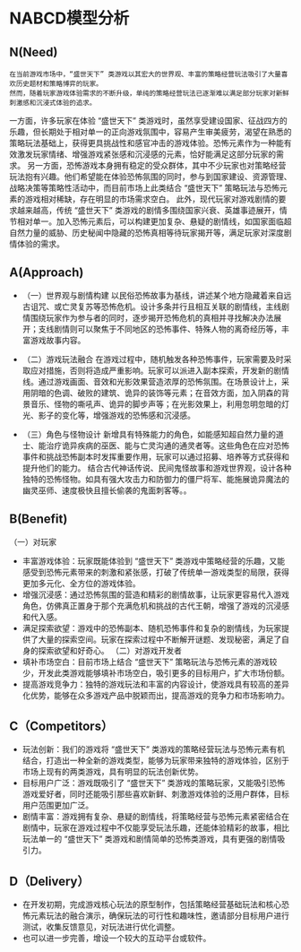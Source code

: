 # **NABCD模型分析**

## N(Need)
    在当前游戏市场中，“盛世天下” 类游戏以其宏大的世界观、丰富的策略经营玩法吸引了大量喜欢历史题材和策略博弈的玩家。
    然而，随着玩家游戏体验需求的不断升级，单纯的策略经营玩法已逐渐难以满足部分玩家对新鲜刺激感和沉浸式体验的追求。


一方面，许多玩家在体验 “盛世天下” 类游戏时，虽然享受建设国家、征战四方的乐趣，但长期处于相对单一的正向游戏氛围中，容易产生审美疲劳，渴望在熟悉的策略玩法基础上，获得更具挑战性和感官冲击的游戏体验。恐怖元素作为一种能有效激发玩家情绪、增强游戏紧张感和沉浸感的元素，恰好能满足这部分玩家的需求。
另一方面，恐怖游戏本身拥有稳定的受众群体，其中不少玩家也对策略经营玩法抱有兴趣。他们希望能在体验恐怖氛围的同时，参与到国家建设、资源管理、战略决策等策略性活动中，而目前市场上此类结合 “盛世天下” 策略玩法与恐怖元素的游戏相对稀缺，存在明显的市场需求空白。
此外，现代玩家对游戏剧情的要求越来越高，传统 “盛世天下” 类游戏的剧情多围绕国家兴衰、英雄事迹展开，情节相对单一。加入恐怖元素后，可以构建更加复杂、悬疑的剧情线，如国家面临超自然力量的威胁、历史秘闻中隐藏的恐怖真相等待玩家揭开等，满足玩家对深度剧情体验的需求。
## A(Approach)

* （一）世界观与剧情构建
以民俗恐怖故事为基线，讲述某个地方隐藏着来自远古诅咒、或亡灵复苏等恐怖危机。设计多条并行且相互关联的剧情线，主线剧情围绕玩家作为参与者的同时，逐步揭开恐怖危机的真相并寻找解决办法展开；支线剧情则可以聚焦于不同地区的恐怖事件、特殊人物的离奇经历等，丰富游戏故事内容。

* （二）游戏玩法融合
在游戏过程中，随机触发各种恐怖事件，玩家需要及时采取应对措施，否则将造成严重影响。玩家可以派进入副本探索，开发新的剧情线。通过游戏画面、音效和光影效果营造浓厚的恐怖氛围。在场景设计上，采用阴暗的色调、破败的建筑、诡异的装饰等元素；在音效方面，加入阴森的背景音乐、怪物的嘶吼声、诡异的脚步声等；在光影效果上，利用忽明忽暗的灯光、影子的变化等，增强游戏的恐怖感和沉浸感。

* （三）角色与怪物设计
新增具有特殊能力的角色，如能感知超自然力量的道士、能治疗诡异疾病的巫医、能与亡灵沟通的通灵者等。这些角色在应对恐怖事件和挑战恐怖副本时发挥重要作用，玩家可以通过招募、培养等方式获得和提升他们的能力。
结合古代神话传说、民间鬼怪故事和游戏世界观，设计各种独特的恐怖怪物。如具有强大攻击力和防御力的僵尸将军、能施展诡异魔法的幽灵巫师、速度极快且擅长偷袭的鬼面刺客等。。






## B(Benefit)
 （一）对玩家
* 丰富游戏体验：玩家既能体验到 “盛世天下” 类游戏中策略经营的乐趣，又能感受到恐怖元素带来的刺激和紧张感，打破了传统单一游戏类型的局限，获得更加多元化、全方位的游戏体验。
* 增强沉浸感：通过恐怖氛围的营造和精彩的剧情故事，让玩家更容易代入游戏角色，仿佛真正置身于那个充满危机和挑战的古代王朝，增强了游戏的沉浸感和代入感。
* 满足探索欲望：游戏中的恐怖副本、随机恐怖事件和复杂的剧情线，为玩家提供了大量的探索空间。玩家在探索过程中不断解开谜题、发现秘密，满足了自身的探索欲望和好奇心。
（二）对游戏开发者
* 填补市场空白：目前市场上结合 “盛世天下” 策略玩法与恐怖元素的游戏较少，开发此类游戏能够填补市场空白，吸引更多的目标用户，扩大市场份额。
* 提高游戏竞争力：独特的游戏玩法和丰富的内容设计，使游戏具有较高的差异化优势，能够在众多游戏产品中脱颖而出，提高游戏的竞争力和市场影响力。



 ## C（Competitors）
 * 玩法创新：我们的游戏将 “盛世天下” 类游戏的策略经营玩法与恐怖元素有机结合，打造出一种全新的游戏类型，能够为玩家带来独特的游戏体验，区别于市场上现有的两类游戏，具有明显的玩法创新优势。
* 目标用户广泛：游戏既吸引了 “盛世天下” 类游戏的策略玩家，又能吸引恐怖游戏爱好者，同时还能吸引那些喜欢新鲜、刺激游戏体验的泛用户群体，目标用户范围更加广泛。
* 剧情丰富：游戏拥有复杂、悬疑的剧情线，将策略经营与恐怖元素紧密结合在剧情中，玩家在游戏过程中不仅能享受玩法乐趣，还能体验精彩的故事，相比玩法单一的 “盛世天下” 类游戏和剧情简单的恐怖类游戏，具有更强的剧情吸引力。



## D（Delivery）
* 在开发初期，完成游戏核心玩法的原型制作，包括策略经营基础玩法和核心恐怖元素玩法的融合演示，确保玩法的可行性和趣味性，邀请部分目标用户进行测试，收集反馈意见，对玩法进行优化调整。
* 也可以进一步完善，增设一个较大的互动平台或软件。